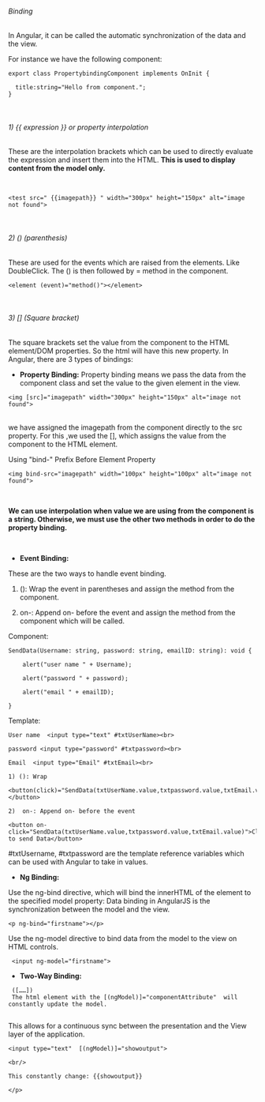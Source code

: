
###### Binding

In Angular, it can be called the automatic synchronization of the data and the view.

For instance we have the following component:
```
export class PropertybindingComponent implements OnInit {

  title:string="Hello from component.";
}
```
<br/> 

###### 1) {{ expression }}  or property interpolation 

These are the interpolation brackets which can be used to directly evaluate the expression and insert them into the HTML.
**This is  used to display content from the model only.**

<br/>

```
<test src=" {{imagepath}} " width="300px" height="150px" alt="image not found">
```

<br/>

###### 2) () (parenthesis) 

These are used for the events which are raised from the elements. Like DoubleClick. The () is then followed by =  method in the component. 

```
<element (event)="method()"></element>
```
<br/>

###### 3)  [] (Square bracket)   

The square brackets set the value from the component to the HTML element/DOM properties. So the html will have this new property.
In Angular, there are 3 types of bindings:


*  **Property Binding:** Property binding means we pass the data from the component class and set the value to the given element in the view. 

```
<img [src]="imagepath" width="300px" height="150px" alt="image not found">
```

<br/>
we have assigned the imagepath from the component directly to the src property. For this ,we used the [], which assigns the value from the component to the HTML element.

Using "bind-" Prefix Before Element Property
<br/>
```
<img bind-src="imagepath" width="100px" height="100px" alt="image not found">
```
<br/>

**We can use interpolation when value we are using from the component is a string. 
Otherwise, we must use the other two methods in order to do the property binding.**

<br/>

* **Event Binding:**

These are the two ways to handle event binding. 

  1)  (): Wrap the event in parentheses and assign the method from the component.
  
  2)  on-: Append on- before the event and assign the method from the component which will be called.


Component:   
```
SendData(Username: string, password: string, emailID: string): void {

    alert("user name " + Username);

    alert("password " + password);

    alert("email " + emailID);

}
```
Template:

```
User name  <input type="text" #txtUserName><br>

password <input type="password" #txtpassword><br>

Email  <input type="Email" #txtEmail><br>

1) (): Wrap 

<button(click)="SendData(txtUserName.value,txtpassword.value,txtEmail.value)">  </button>

2)  on-: Append on- before the event 

<button on-click="SendData(txtUserName.value,txtpassword.value,txtEmail.value)">Click to send Data</button>

```

#txtUsername, #txtpassword are the template reference variables which can be used with Angular to take in values.


* **Ng Binding:**

Use the ng-bind directive, which will bind the innerHTML of the element to the specified model property:
Data binding in AngularJS is the synchronization between the model and the view.

```
<p ng-bind="firstname"></p> 
```

Use the ng-model directive to bind data from the model to the view on HTML controls.

```
 <input ng-model="firstname"> 
```
 
* **Two-Way Binding:**

```
 ([……]) 
 The html element with the [(ngModel)]="componentAttribute"  will constantly update the model. 
 
``` 

 This allows for a continuous sync between the presentation and the View layer of the application.
 ```
<input type="text"  [(ngModel)]="showoutput">

<br/>

This constantly change: {{showoutput}}

</p>
 
 ```
 
 
  
